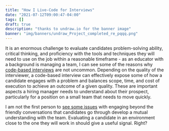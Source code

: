 ```yaml
---
title: "How I Live-Code for Interviews"
date: "2021-07-12T09:00:47-04:00"
tags: []
draft: true
description: "thanks to undraw.io for the banner image"
banner: "img/banners/undraw_Project_completed_re_pqqq.png"
---
```


It is an enormous challenge to evaluate candidates problem-solving ability, critical thinking, and proficiency with the tools and techniques they will need to use on the job within a reasonable timeframe - as an educator with a background is managing a team, I can see some of the reasons why [code-based interviews](https://betterprogramming.pub/how-to-prepare-for-your-next-senior-developer-interview-7efdc77f0593) are not uncommon.
Depending on the quality of the interviewer, a code-based interview can effectively expose some of how a candidate engages with a problem and balances scope, time, and cost of execution to achieve an outcome of a given quality.
These are important aspects a hiring manager needs to understand about their prospect, particularly for a position on a small team that needs to move quickly.

I am not the first person to [see some issues](https://medium.com/swlh/senior-devs-say-no-to-coding-assignments-b66577299b2e) with engaging beyond the friendly conversations that candidates go through develop a mutual understanding with the team.
Evaluating a candidate in an environment close to the one they will work in should give a useful signal.
Right?
